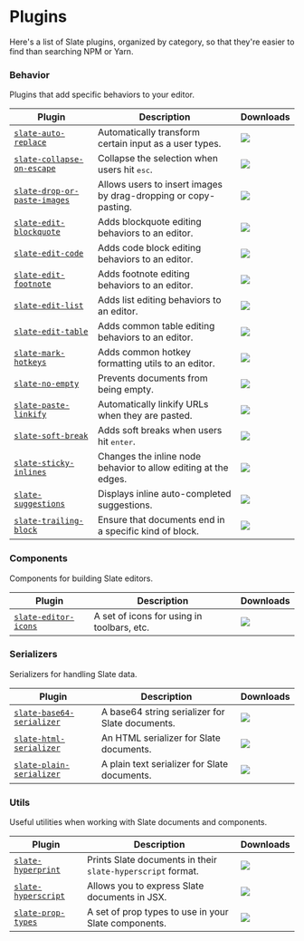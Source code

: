 # Plugins

Here's a list of Slate plugins, organized by category, so that they're easier to find than searching NPM or Yarn.

### Behavior

Plugins that add specific behaviors to your editor.

| **Plugin**                                                                                | **Description**                                                 | **Downloads**                                                                         |
| ----------------------------------------------------------------------------------------- | --------------------------------------------------------------- | ------------------------------------------------------------------------------------- |
| [`slate-auto-replace`](https://yarnpkg.com/en/package/slate-auto-replace)                 | Automatically transform certain input as a user types.          | ![](https://img.shields.io/npm/dm/slate-auto-replace.svg?maxAge=3600&label=⬇)         |
| [`slate-collapse-on-escape`](https://yarnpkg.com/en/package/slate-collapse-on-escape)     | Collapse the selection when users hit <kbd>esc</kbd>.           | ![](https://img.shields.io/npm/dm/slate-collapse-on-escape.svg?maxAge=3600&label=⬇)   |
| [`slate-drop-or-paste-images`](https://yarnpkg.com/en/package/slate-drop-or-paste-images) | Allows users to insert images by drag-dropping or copy-pasting. | ![](https://img.shields.io/npm/dm/slate-drop-or-paste-images.svg?maxAge=3600&label=⬇) |
| [`slate-edit-blockquote`](https://yarnpkg.com/en/package/slate-edit-blockquote)           | Adds blockquote editing behaviors to an editor.                 | ![](https://img.shields.io/npm/dm/slate-edit-blockquote.svg?maxAge=3600&label=⬇)      |
| [`slate-edit-code`](https://yarnpkg.com/en/package/slate-edit-code)                       | Adds code block editing behaviors to an editor.                 | ![](https://img.shields.io/npm/dm/slate-edit-code.svg?maxAge=3600&label=⬇)            |
| [`slate-edit-footnote`](https://yarnpkg.com/en/package/slate-edit-footnote)               | Adds footnote editing behaviors to an editor.                   | ![](https://img.shields.io/npm/dm/slate-edit-footnote.svg?maxAge=3600&label=⬇)        |
| [`slate-edit-list`](https://yarnpkg.com/en/package/slate-edit-list)                       | Adds list editing behaviors to an editor.                       | ![](https://img.shields.io/npm/dm/slate-edit-list.svg?maxAge=3600&label=⬇)            |
| [`slate-edit-table`](https://yarnpkg.com/en/package/slate-edit-table)                     | Adds common table editing behaviors to an editor.               | ![](https://img.shields.io/npm/dm/slate-edit-table.svg?maxAge=3600&label=⬇)           |
| [`slate-mark-hotkeys`](https://yarnpkg.com/en/package/slate-mark-hotkeys)                 | Adds common hotkey formatting utils to an editor.               | ![](https://img.shields.io/npm/dm/slate-mark-hotkeys.svg?maxAge=3600&label=⬇)           |
| [`slate-no-empty`](https://yarnpkg.com/en/package/slate-no-empty)                         | Prevents documents from being empty.                            | ![](https://img.shields.io/npm/dm/slate-no-empty.svg?maxAge=3600&label=⬇)             |
| [`slate-paste-linkify`](https://yarnpkg.com/en/package/slate-paste-linkify)               | Automatically linkify URLs when they are pasted.                | ![](https://img.shields.io/npm/dm/slate-paste-linkify.svg?maxAge=3600&label=⬇)        |
| [`slate-soft-break`](https://yarnpkg.com/en/package/slate-soft-break)                     | Adds soft breaks when users hit <kbd>enter</kbd>.               | ![](https://img.shields.io/npm/dm/slate-soft-break.svg?maxAge=3600&label=⬇)           |
| [`slate-sticky-inlines`](https://yarnpkg.com/en/package/slate-sticky-inlines)             | Changes the inline node behavior to allow editing at the edges. | ![](https://img.shields.io/npm/dm/slate-sticky-inlines.svg?maxAge=3600&label=⬇)       |
| [`slate-suggestions`](https://yarnpkg.com/en/package/slate-suggestions)                   | Displays inline auto-completed suggestions.                     | ![](https://img.shields.io/npm/dm/slate-suggestions.svg?maxAge=3600&label=⬇)          |
| [`slate-trailing-block`](https://yarnpkg.com/en/package/slate-trailing-block)             | Ensure that documents end in a specific kind of block.          | ![](https://img.shields.io/npm/dm/slate-trailing-block.svg?maxAge=3600&label=⬇)       |

### Components

Components for building Slate editors.

| **Plugin**                                                                | **Description**                            | **Downloads**                                                                 |
| ------------------------------------------------------------------------- | ------------------------------------------ | ----------------------------------------------------------------------------- |
| [`slate-editor-icons`](https://yarnpkg.com/en/package/slate-editor-icons) | A set of icons for using in toolbars, etc. | ![](https://img.shields.io/npm/dm/slate-editor-icons.svg?maxAge=3600&label=⬇) |

### Serializers

Serializers for handling Slate data.

| **Plugin**                                                                          | **Description**                                 | **Downloads**                                                                      |
| ----------------------------------------------------------------------------------- | ----------------------------------------------- | ---------------------------------------------------------------------------------- |
| [`slate-base64-serializer`](https://yarnpkg.com/en/package/slate-base64-serializer) | A base64 string serializer for Slate documents. | ![](https://img.shields.io/npm/dm/slate-base64-serializer.svg?maxAge=3600&label=⬇) |
| [`slate-html-serializer`](https://yarnpkg.com/en/package/slate-html-serializer)     | An HTML serializer for Slate documents.         | ![](https://img.shields.io/npm/dm/slate-html-serializer.svg?maxAge=3600&label=⬇)   |
| [`slate-plain-serializer`](https://yarnpkg.com/en/package/slate-plain-serializer)   | A plain text serializer for Slate documents.    | ![](https://img.shields.io/npm/dm/slate-plain-serializer.svg?maxAge=3600&label=⬇)  |

### Utils

Useful utilities when working with Slate documents and components.

| **Plugin**                                                              | **Description**                                             | **Downloads**                                                                |
| ----------------------------------------------------------------------- | ----------------------------------------------------------- | ---------------------------------------------------------------------------- |
| [`slate-hyperprint`](https://yarnpkg.com/en/package/slate-hyperprint)   | Prints Slate documents in their `slate-hyperscript` format. | ![](https://img.shields.io/npm/dm/slate-hyperprint.svg?maxAge=3600&label=⬇)  |
| [`slate-hyperscript`](https://yarnpkg.com/en/package/slate-hyperscript) | Allows you to express Slate documents in JSX.               | ![](https://img.shields.io/npm/dm/slate-hyperscript.svg?maxAge=3600&label=⬇) |
| [`slate-prop-types`](https://yarnpkg.com/en/package/slate-prop-types)   | A set of prop types to use in your Slate components.        | ![](https://img.shields.io/npm/dm/slate-prop-types.svg?maxAge=3600&label=⬇)  |
